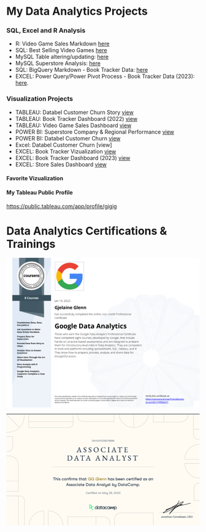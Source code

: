 
# My Data Analytics Projects

### SQL, Excel and R Analysis
- R: Video Game Sales Markdown [here](https://github.com/Gigi-gg/MyPortfolio/blob/3a6d79b332b5e2811ff5cd403c52ba898892ea4b/Rmarkdown_VideoGameSales.pdf)
- SQL: Best Selling Video Games [here](DataCamp_Project_BestSellingVideoGames.md)
- MySQL Table altering/updating: [here](https://github.com/Gigi-gg/MyPortfolio/blob/a6bc157bf8b151a532db61941157ab4928bce3db/MySQL%20Superstore%20Alter_table.sql)
- MySQL Superstore Analysis: [here](https://github.com/Gigi-gg/MyPortfolio/blob/3b09a4affc5ebaf6bedc811f79c3461437cb9000/MySQL%20Superstore%20Analysis.sql)
- SQL: BigQuery Markdown - Book Tracker Data: [here](https://github.com/Gigi-gg/MyPortfolio/blob/11cf4d7f805daa04bf7f520663309b3f550d0cf8/BiqQuery_Book%20Tracker.md)
- EXCEL: Power Query/Power Pivot Process - Book Tracker Data (2023): [here](https://github.com/Gigi-gg/MyPortfolio/blob/aedba8816ba0cd82560582b6438360a8e459be37/Excel%20Power%20Query_Data%20Cleaning%20Steps_2023%20Reading%20Wrap%20Up.pdf).



### Visualization Projects
- TABLEAU: Databel Customer Churn Story [view](https://github.com/Gigi-gg/MyPortfolio/blob/5784a46783f07fea814cdbcae7856c3d0a9a83a4/Tableau_Story_Databel%20Churn%20Analysis.pdf)
- TABLEAU: Book Tracker Dashboard (2022) [view](https://github.com/Gigi-gg/MyPortfolio/blob/4b967874dbacf4b16594e480cf8a9c14106a7eba/Tableau%20Dashboard_Book%20Tracker.pdf)
- TABLEAU: Video Game Sales Dashboard [view](https://github.com/Gigi-gg/MyPortfolio/blob/3a6d79b332b5e2811ff5cd403c52ba898892ea4b/Tableau%20Dashboard_Video%20Game%20Sales.pdf)
- POWER BI: Superstore Company & Regional Performance [view](https://github.com/Gigi-gg/MyPortfolio/blob/be673755b795c9c86688d8c81bc30f1f19bd89fe/PowerBi_Superstore.png)
- POWER BI: Databel Customer Churn [view](https://github.com/Gigi-gg/MyPortfolio/blob/d0c6cff60674f4d621304dc1cadb53de8444fdcc/PowerBi_Databel.pdf)
- Excel: Databel Customer Churn [view]
- EXCEL: Book Tracker Vizualization [view](https://github.com/Gigi-gg/MyPortfolio/blob/dc342be056e959ac1035ff14023cec8d98a67d55/Excel%20Vizualization_2023%20Reading%20Wrap%20Up.pdf)
- EXCEL: Book Tracker Dashboard (2023) [view](https://github.com/Gigi-gg/MyPortfolio/blob/ff72feab1ea6a2cfb7a6cb9e5f097462f16e5e71/Excel%20Dashboard_2023%20Reading%20Wrap%20Up.pdf)
- EXCEL: Store Sales Dashboard [view](https://github.com/Gigi-gg/MyPortfolio/blob/7283819f0582b748043796a124a98ba238d2205a/Excel%20Dashboard_StoreSales.pdf)

#### Favorite Vizualization


#### My Tableau Public Profile
https://public.tableau.com/app/profile/gigig


# Data Analytics Certifications & Trainings


![Google](https://github.com/Gigi-gg/MyPortfolio/blob/014d491b1a764b7a379434d879b83034d149a935/Google%20Data%20Analytics%20Certificate.png)


![Datacamp Certificate](https://github.com/Gigi-gg/MyPortfolio/blob/5c8ca651f76f52d2d571f6ab59a488ef3f3a8b88/Data%20Analyst%20Associate%20Certificate.png)
